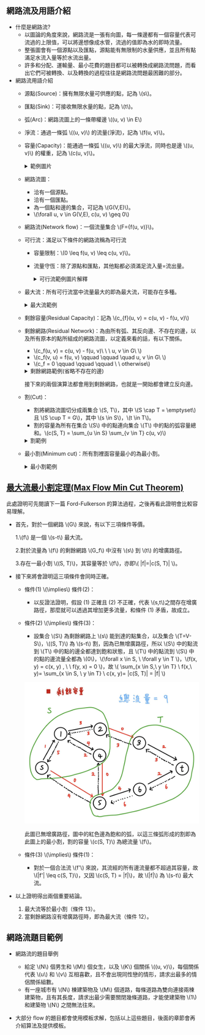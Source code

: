 
## 網路流及用語介紹

* 什麼是網路流?
  * 以圖論的角度來說，網路流是一張有向圖，每一條邊都有一個容量代表可流過的上限值，可以將邊想像成水管，流過的值即為水的即時流量。
  * 整張圖會有一個源點以及匯點，源點能有無限制的水量供應，並且所有點滿足水流入量等於水流出量。
  * 許多和分配、運輸量、最小花費的題目都可以被轉換成網路流問題，而看出它們可被轉換、以及轉換的過程往往是網路流問題最困難的部分。
* 網路流用語介紹
  * 源點(Source)：擁有無限水量可供應的點，記為 \\(s\\)。
  * 匯點(Sink)：可接收無限水量的點，記為 \\(t\\)。
  * 弧(Arc)：網路流圖上的一條帶權邊 \\((u, v) \in E\\)
  * 淨流：通過一條弧 \\((u, v)\\) 的流量(淨流)，記為 \\(f(u, v)\\)。
  * 容量(Capacity)：能通過一條弧 \\((u, v)\\) 的最大淨流，同時也是邊 \\((u, v)\\) 的權重，記為 \\(c(u, v)\\)。
      <details>
      <summary> 範例圖片 </summary>

      ![](images/intro/intro_1.jpg)

      </details>
  * 網路流圖：
    * 洽有一個源點。
    * 洽有一個匯點。
    * 為一個點和邊的集合，可記為 \\(G(V,E)\\)。
    * \\(\forall u, v \in G(V,E), c(u, v) \geq 0\\)
  * 網路流(Network flow)：一個流量集合 \\(F=\{f(u, v)\}\\)。
  * 可行流：滿足以下條件的網路流稱為可行流
    * 容量限制：\\(0 \leq f(u, v) \leq c(u, v)\\)。
    * 流量守恆：除了源點和匯點，其他點都必須滿足流入量=流出量。
      <details>
      <summary> 可行流範例圖片解釋 </summary>

      ![](images/intro/intro_2.jpg)

      </details>
  * 最大流：所有可行流當中流量最大的即為最大流，可能存在多種。
      <details>
      <summary> 最大流範例 </summary>

      ![](images/intro/intro_3.jpg)
      ![](images/intro/intro_4.jpg)

      </details>
  * 剩餘容量(Residual Capacity)：記為 \\(c_{f}(u, v) = c(u, v) - f(u, v)\\)
  
  * 剩餘網路(Residual Network)：為由所有弧、其反向邊、不存在的邊，以及所有原本的點所組成的網路流圖，以定義來看的話，有以下關係。
  
    * \\(c_f(u, v) = c(u, v) - f(u, v)\ \ \ u, v \in G\\ \\)
    * \\(c_f(v, u) = f(u, v) \qquad \qquad \quad u, v \in G\\ \\)
    * \\(c_f = 0 \qquad \qquad \qquad \ \ otherwise\\)
    <details>
    <summary> 剩餘網路範例(省略不存在的邊) </summary>

    ![](images/intro/intro_5.jpg)

    </details>

    接下來的兩個演算法都會用到剩餘網路，也就是一開始都會建立反向邊。

  * 割(Cut)：
    * 割將網路流圖切分成兩集合 \\(S, T\\)，其中 \\(S \cap T = \emptyset\\) 且 \\(S \cup T = G\\)，其中 \\(s \in S\\)，\\(t \in T\\)。
    * 割的容量為所有在集合 \\(S\\) 中的點連向集合 \\(T\\) 中的點的弧容量總和。\\(c(S, T) = \sum_{u \in S} \sum_{v \in T} c(u, v)\\)
    <details>
      <summary> 割範例 </summary>

      ![](images/intro/intro_6.jpg)

      </details>
  * 最小割(Minimum cut)：所有割裡面容量最小的為最小割。
    <details>
      <summary> 最小割範例 </summary>

      ![](images/intro/intro_7.jpg)

      </details>

## [最大流最小割定理(Max Flow Min Cut Theorem)](https://tmt514.github.io/algorithm-analysis/max-flow/max-flow-min-cut-theorem.html)

  此處證明可先閱讀下一篇 Ford-Fulkerson 的算法過程，之後再看此證明會比較容易理解。

* 首先，對於一個網路 \\(G\\) 來說，有以下三項條件等價。

  1.\\(f\\) 是一個 \\(s-t\\) 最大流。

  2.對於流量為 \\(f\\) 的剩餘網路 \\(G_f\\) 中沒有 \\(s\\) 到 \\(t\\) 的增廣路徑。

  3.存在一最小割 \\((S, T)\\)，其容量等於 \\(f\\)，亦即\\( |f|=|c(S, T)| \\)。

* 接下來將會證明這三項條件會同時正確。
  * 條件(1) \\(\implies\\) 條件(2)：
    * 以反證法證明，假設 (1) 正確且 (2) 不正確，代表 \\(s,t\\)之間存在增廣路徑，那麼就可以透過其增加更多流量，和條件 (1) 矛盾，故成立。

  * 條件(2) \\(\implies\\) 條件(3)：
    * 設集合 \\(S\\) 為剩餘網路上 \\(s\\) 能到達的點集合，以及集合 \\(T=V-S\\)，\\((S, T)\\) 為 \\(s-t\\) 割，因為已無增廣路徑，所以 \\(S\\) 中的點流到 \\(T\\) 中的點的邊全都達到飽和狀態，且 \\(T\\) 中的點流到 \\(S\\) 中的點的邊流量全都為 \\(0\\)，\\(\forall x \in S, \ \forall y \in T \\)，\\(f(x, y) = c(x, y) , \ \ f(y, x) = 0 \\)，故 \\( \sum_{x \in S,\ y \in T} \ f(x,\ y)= \sum_{x \in S, \ y \in T} \ c(x, y)= |c(S, T)| = |f| \\)

    ![](images/prove_image_1.jpg)

    此圖已無增廣路徑，圖中的紅色邊為飽和的弧，以這三條弧形成的割即為此圖上的最小割，割的容量 \\(c(S, T)\\) 為總流量 \\(f\\)。

  * 條件(3) \\(\implies\\) 條件(1)：
    * 對於一個合法流 \\(f'\\) 來說，其流經的所有邊流量都不超過其容量，故 \\(|f'| \leq c(S, T)\\)，又因 \\(c(S, T) = |f|\\)，故 \\(|f|\\) 為 \\(s-t\\) 最大流。

* 以上證明得出兩個重要結論。
  1. 最大流等於最小割（條件 13）。
  2. 當剩餘網路沒有增廣路徑時，即為最大流（條件 12）。

## 網路流題目範例

* 網路流的題目舉例
  * 給定 \\(N\\) 個男生和 \\(M\\) 個女生，以及 \\(K\\) 個關係 \\((u, v)\\)，每個關係代表 \\(u\\) 和 \\(v\\) 互相喜歡，且不會出現同性戀的情形，請求出最多的情侶關係組數。
  * 有一座城市有 \\(N\\) 棟建築物及 \\(M\\) 個道路，每條道路為雙向連接兩棟建築物，且有其長度，請求出最少需要關閉幾條道路，才能使建築物 \\(1\\) 和建築物 \\(N\\) 之間無法往來。

* 大部分 flow 的題目都會使用模板求解，包括以上這些題目，後面的章節會再介紹算法及提供模板。
